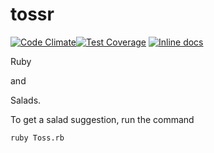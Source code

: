 # tossr  

[![Code Climate](https://codeclimate.com/github/tossr/tossr/badges/gpa.svg)](https://codeclimate.com/github/tossr/tossr)[![Test Coverage](https://codeclimate.com/github/tossr/tossr/badges/coverage.svg)](https://codeclimate.com/github/tossr/tossr)
[![Inline docs](http://inch-ci.org/github/tossr/tossr.svg?branch=master)](http://inch-ci.org/github/tossr/tossr)


Ruby

and

Salads.

To get a salad suggestion, run the command

`ruby Toss.rb`
